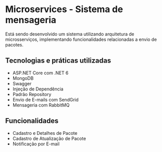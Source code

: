 # Microservices - Sistema de mensageria

Está sendo desenvolvido um sistema utilizando arquitetura de microsserviços, implementando funcionalidades relacionadas a envio de pacotes.

## Tecnologias e práticas utilizadas
- ASP.NET Core com .NET 6
- MongoDB
- Swagger
- Injeção de Dependência
- Padrão Repository
- Envio de E-mails com SendGrid
- Mensageria com RabbitMQ

## Funcionalidades
- Cadastro e Detalhes de Pacote
- Cadastro de Atualização de Pacote
- Notificação por E-mail
